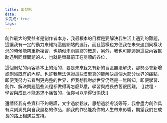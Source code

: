 ```yaml
---
title: 出發點
date: 
未完成: true
tags:
---
```

創作最大的受益者是創作者本身，我最根本的目標是要解決我生活上遇到的難題，這讓我有一定的動力來維持這個網站的運行，而且這樣也方便我在未來遇到同樣狀況的時候能夠重新複習，也類似未雨綢繆的概念，另外，我也可能透過這些內容幫助遇到同樣問題的人，也就是螢幕前正在閱讀的各位，

這個網站的內容基本上的活的，要是未來我又有新的盲區無法解決，那勢必會新增或刪減既有的內容。也許我無法保證這些模型真的能解決這個大部分世界的痛點，即便我努力去看到更完整的世界，但我想我對於世界仍然是一無所知，即便學習、創作、解決問題這些流程都做得再怎麼熟悉，學習與成長依舊很困難，
[[啟程 - 學習與成長不能追求不痛苦的，但你可以學得很愉快]]

還請怪我有些資料不夠嚴謹，文字過於鬆散，思想過於膚淺等等，我會盡力創作具有深刻洞見與自我風格的作品，願我的作品能為你的人生帶來影響，期望我們在成長的路上相遇並支持。
